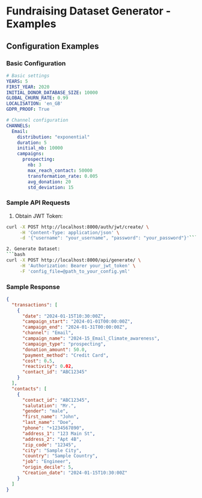 # Fundraising Dataset Generator - Examples

## Configuration Examples

### Basic Configuration
```yaml
# Basic settings
YEARS: 5
FIRST_YEAR: 2020
INITIAL_DONOR_DATABASE_SIZE: 10000
GLOBAL_CHURN_RATE: 0.99
LOCALISATION: 'en_GB'
GDPR_PROOF: True

# Channel configuration
CHANNELS:
  Email:
    distribution: "exponential"
    duration: 5
    initial_nb: 10000
    campaigns:
      prospecting:
        nb: 3
        max_reach_contact: 50000
        transformation_rate: 0.005
        avg_donation: 20
        std_deviation: 15
```

### Sample API Requests

1. Obtain JWT Token:
```bash
curl -X POST http://localhost:8000/auth/jwt/create/ \
     -H 'Content-Type: application/json' \
     -d '{"username": "your_username", "password": "your_password"}'```

2. Generate Dataset:
```bash
curl -X POST http://localhost:8000/api/generate/ \
     -H 'Authorization: Bearer your_jwt_token' \
     -F 'config_file=@path_to_your_config.yml'
```

### Sample Response
```json
{
  "transactions": [
    {
      "date": "2024-01-15T10:30:00Z",
      "campaign_start": "2024-01-01T00:00:00Z",
      "campaign_end": "2024-01-31T00:00:00Z",
      "channel": "Email",
      "campaign_name": "2024-15_Email_Climate_awareness",
      "campaign_type": "prospecting",
      "donation_amount": 50.0,
      "payment_method": "Credit Card",
      "cost": 0.5,
      "reactivity": 0.02,
      "contact_id": "ABC12345"
    }
  ],
  "contacts": [
    {
      "contact_id": "ABC12345",
      "salutation": "Mr.",
      "gender": "male",
      "first_name": "John",
      "last_name": "Doe",
      "phone": "+1234567890",
      "address_1": "123 Main St",
      "address_2": "Apt 4B",
      "zip_code": "12345",
      "city": "Sample City",
      "country": "Sample Country",
      "job": "Engineer",
      "origin_decile": 5,
      "Creation_date": "2024-01-15T10:30:00Z"
    }
  ]
}
```
